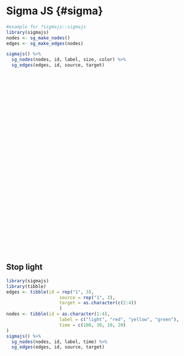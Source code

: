 # Sigma JS {#sigma}




```r
#example for ?sigmajs::sigmajs
library(sigmajs)
nodes <- sg_make_nodes()
edges <- sg_make_edges(nodes)

sigmajs() %>%
  sg_nodes(nodes, id, label, size, color) %>%
  sg_edges(edges, id, source, target) 
```

<!--html_preserve--><div id="htmlwidget-3685a8dc72edabac14bd" style="width:100%;height:480px;" class="sigmajs html-widget"></div>
<script type="application/json" data-for="htmlwidget-3685a8dc72edabac14bd">{"x":{"events":[],"kill":false,"data":{"nodes":[{"id":"1","label":"S71","size":"5","color":"#B1E2A3","x":"13.300527","y":"14.454099"},{"id":"2","label":"D30","size":"2","color":"#A5DBA3","x":"16.119551","y":" 1.153526"},{"id":"3","label":"X76","size":"4","color":"#9AD4A4","x":"14.968211","y":" 4.218223"},{"id":"4","label":"E83","size":"4","color":"#76BA99","x":"11.812678","y":" 6.565034"},{"id":"5","label":"S19","size":"5","color":"#48998A","x":"16.523108","y":" 9.355493"},{"id":"6","label":"T72","size":"5","color":"#2D7E7E","x":"12.471372","y":"11.682074"},{"id":"7","label":"G33","size":"3","color":"#236B76","x":"14.420636","y":" 5.191045"},{"id":"8","label":"G33","size":"4","color":"#1C686F","x":"15.075621","y":" 1.649690"},{"id":"9","label":"N14","size":"4","color":"#20986D","x":"11.938672","y":" 6.060638"},{"id":"10","label":"M13","size":"5","color":"#24C96B","x":" 6.252252","y":"13.653885"}],"edges":[{"id":"1","source":"1","target":"8"},{"id":"2","source":"2","target":"9"},{"id":"3","source":"3","target":"8"},{"id":"4","source":"4","target":"2"},{"id":"5","source":"5","target":"3"},{"id":"6","source":"6","target":"2"},{"id":"7","source":"7","target":"8"},{"id":"8","source":"8","target":"2"},{"id":"9","source":"9","target":"4"},{"id":"10","source":"10","target":"9"}]},"type":null,"button":[],"buttonevent":[],"crosstalk":{"crosstalk_key":null,"crosstalk_group":null}},"evals":[],"jsHooks":[]}</script><!--/html_preserve-->


## Stop light


```r
library(sigmajs)
library(tibble)
edges <- tibble(id = rep("1", 3),
                    source = rep("1", 3),
                    target = as.character(c(2:4))
                    )
nodes <- tibble(id = as.character(1:4),
                    label = c("light", "red", "yellow", "green"),
                    time = c(100, 30, 10, 20)
)
sigmajs() %>%
  sg_nodes(nodes, id, label, time) %>%
  sg_edges(edges, id, source, target) 
```

<!--html_preserve--><div id="htmlwidget-3e4a8925c7d3dbba9a31" style="width:100%;height:480px;" class="sigmajs html-widget"></div>
<script type="application/json" data-for="htmlwidget-3e4a8925c7d3dbba9a31">{"x":{"events":[],"kill":false,"data":{"nodes":[{"id":"1","label":"light","time":"100","x":" 3.093963","y":"4.076152"},{"id":"2","label":"red","time":" 30","x":" 6.308307","y":"2.330558"},{"id":"3","label":"yellow","time":" 10","x":" 2.533134","y":"8.916790"},{"id":"4","label":"green","time":" 20","x":"17.392123","y":"1.866334"}],"edges":[{"id":"1","source":"1","target":"2"},{"id":"1","source":"1","target":"3"},{"id":"1","source":"1","target":"4"}]},"type":null,"button":[],"buttonevent":[],"crosstalk":{"crosstalk_key":null,"crosstalk_group":null}},"evals":[],"jsHooks":[]}</script><!--/html_preserve-->

